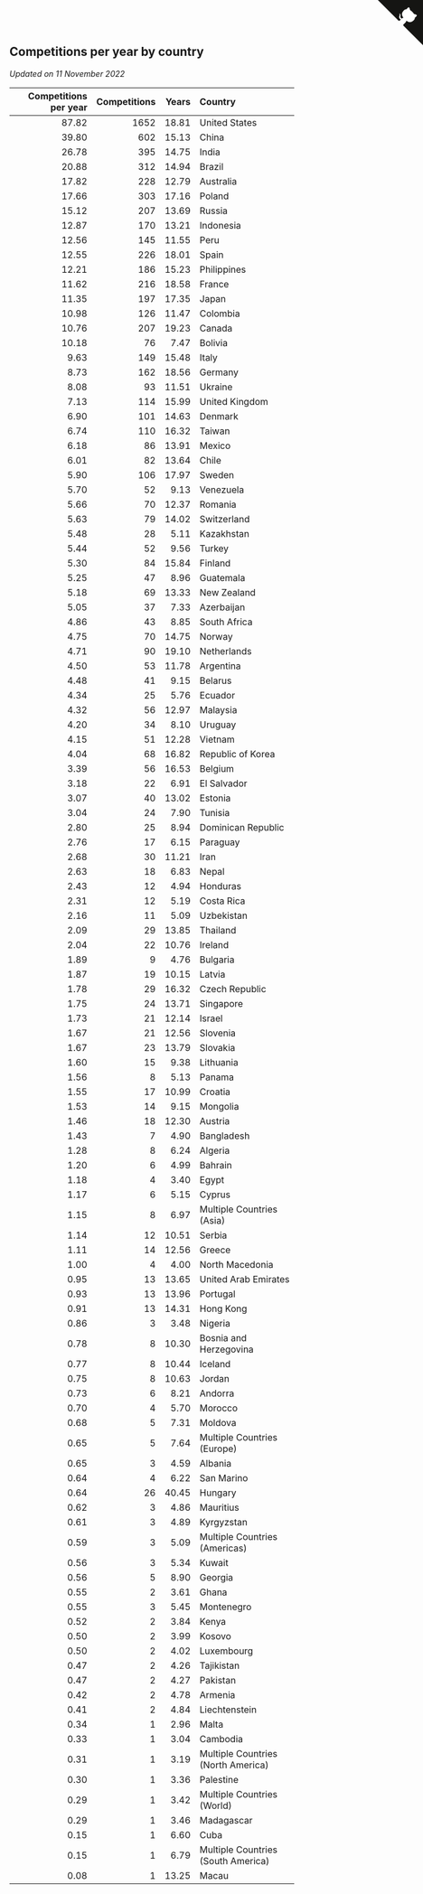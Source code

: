 ## Competitions per year by country

*Updated on 11 November 2022*

| Competitions per year | Competitions | Years | Country |
| ---: | ---: | ---: | :--- |
| 87.82 | 1652 | 18.81 | United States |
| 39.80 | 602 | 15.13 | China |
| 26.78 | 395 | 14.75 | India |
| 20.88 | 312 | 14.94 | Brazil |
| 17.82 | 228 | 12.79 | Australia |
| 17.66 | 303 | 17.16 | Poland |
| 15.12 | 207 | 13.69 | Russia |
| 12.87 | 170 | 13.21 | Indonesia |
| 12.56 | 145 | 11.55 | Peru |
| 12.55 | 226 | 18.01 | Spain |
| 12.21 | 186 | 15.23 | Philippines |
| 11.62 | 216 | 18.58 | France |
| 11.35 | 197 | 17.35 | Japan |
| 10.98 | 126 | 11.47 | Colombia |
| 10.76 | 207 | 19.23 | Canada |
| 10.18 | 76 | 7.47 | Bolivia |
| 9.63 | 149 | 15.48 | Italy |
| 8.73 | 162 | 18.56 | Germany |
| 8.08 | 93 | 11.51 | Ukraine |
| 7.13 | 114 | 15.99 | United Kingdom |
| 6.90 | 101 | 14.63 | Denmark |
| 6.74 | 110 | 16.32 | Taiwan |
| 6.18 | 86 | 13.91 | Mexico |
| 6.01 | 82 | 13.64 | Chile |
| 5.90 | 106 | 17.97 | Sweden |
| 5.70 | 52 | 9.13 | Venezuela |
| 5.66 | 70 | 12.37 | Romania |
| 5.63 | 79 | 14.02 | Switzerland |
| 5.48 | 28 | 5.11 | Kazakhstan |
| 5.44 | 52 | 9.56 | Turkey |
| 5.30 | 84 | 15.84 | Finland |
| 5.25 | 47 | 8.96 | Guatemala |
| 5.18 | 69 | 13.33 | New Zealand |
| 5.05 | 37 | 7.33 | Azerbaijan |
| 4.86 | 43 | 8.85 | South Africa |
| 4.75 | 70 | 14.75 | Norway |
| 4.71 | 90 | 19.10 | Netherlands |
| 4.50 | 53 | 11.78 | Argentina |
| 4.48 | 41 | 9.15 | Belarus |
| 4.34 | 25 | 5.76 | Ecuador |
| 4.32 | 56 | 12.97 | Malaysia |
| 4.20 | 34 | 8.10 | Uruguay |
| 4.15 | 51 | 12.28 | Vietnam |
| 4.04 | 68 | 16.82 | Republic of Korea |
| 3.39 | 56 | 16.53 | Belgium |
| 3.18 | 22 | 6.91 | El Salvador |
| 3.07 | 40 | 13.02 | Estonia |
| 3.04 | 24 | 7.90 | Tunisia |
| 2.80 | 25 | 8.94 | Dominican Republic |
| 2.76 | 17 | 6.15 | Paraguay |
| 2.68 | 30 | 11.21 | Iran |
| 2.63 | 18 | 6.83 | Nepal |
| 2.43 | 12 | 4.94 | Honduras |
| 2.31 | 12 | 5.19 | Costa Rica |
| 2.16 | 11 | 5.09 | Uzbekistan |
| 2.09 | 29 | 13.85 | Thailand |
| 2.04 | 22 | 10.76 | Ireland |
| 1.89 | 9 | 4.76 | Bulgaria |
| 1.87 | 19 | 10.15 | Latvia |
| 1.78 | 29 | 16.32 | Czech Republic |
| 1.75 | 24 | 13.71 | Singapore |
| 1.73 | 21 | 12.14 | Israel |
| 1.67 | 21 | 12.56 | Slovenia |
| 1.67 | 23 | 13.79 | Slovakia |
| 1.60 | 15 | 9.38 | Lithuania |
| 1.56 | 8 | 5.13 | Panama |
| 1.55 | 17 | 10.99 | Croatia |
| 1.53 | 14 | 9.15 | Mongolia |
| 1.46 | 18 | 12.30 | Austria |
| 1.43 | 7 | 4.90 | Bangladesh |
| 1.28 | 8 | 6.24 | Algeria |
| 1.20 | 6 | 4.99 | Bahrain |
| 1.18 | 4 | 3.40 | Egypt |
| 1.17 | 6 | 5.15 | Cyprus |
| 1.15 | 8 | 6.97 | Multiple Countries (Asia) |
| 1.14 | 12 | 10.51 | Serbia |
| 1.11 | 14 | 12.56 | Greece |
| 1.00 | 4 | 4.00 | North Macedonia |
| 0.95 | 13 | 13.65 | United Arab Emirates |
| 0.93 | 13 | 13.96 | Portugal |
| 0.91 | 13 | 14.31 | Hong Kong |
| 0.86 | 3 | 3.48 | Nigeria |
| 0.78 | 8 | 10.30 | Bosnia and Herzegovina |
| 0.77 | 8 | 10.44 | Iceland |
| 0.75 | 8 | 10.63 | Jordan |
| 0.73 | 6 | 8.21 | Andorra |
| 0.70 | 4 | 5.70 | Morocco |
| 0.68 | 5 | 7.31 | Moldova |
| 0.65 | 5 | 7.64 | Multiple Countries (Europe) |
| 0.65 | 3 | 4.59 | Albania |
| 0.64 | 4 | 6.22 | San Marino |
| 0.64 | 26 | 40.45 | Hungary |
| 0.62 | 3 | 4.86 | Mauritius |
| 0.61 | 3 | 4.89 | Kyrgyzstan |
| 0.59 | 3 | 5.09 | Multiple Countries (Americas) |
| 0.56 | 3 | 5.34 | Kuwait |
| 0.56 | 5 | 8.90 | Georgia |
| 0.55 | 2 | 3.61 | Ghana |
| 0.55 | 3 | 5.45 | Montenegro |
| 0.52 | 2 | 3.84 | Kenya |
| 0.50 | 2 | 3.99 | Kosovo |
| 0.50 | 2 | 4.02 | Luxembourg |
| 0.47 | 2 | 4.26 | Tajikistan |
| 0.47 | 2 | 4.27 | Pakistan |
| 0.42 | 2 | 4.78 | Armenia |
| 0.41 | 2 | 4.84 | Liechtenstein |
| 0.34 | 1 | 2.96 | Malta |
| 0.33 | 1 | 3.04 | Cambodia |
| 0.31 | 1 | 3.19 | Multiple Countries (North America) |
| 0.30 | 1 | 3.36 | Palestine |
| 0.29 | 1 | 3.42 | Multiple Countries (World) |
| 0.29 | 1 | 3.46 | Madagascar |
| 0.15 | 1 | 6.60 | Cuba |
| 0.15 | 1 | 6.79 | Multiple Countries (South America) |
| 0.08 | 1 | 13.25 | Macau |


<a href="https://github.com/JustinTimeCuber/wca_statistics" class="github-corner" aria-label="View source on Github"><svg width="80" height="80" viewBox="0 0 250 250" style="fill:#151513; color:#fff; position: absolute; top: 0; border: 0; right: 0;" aria-hidden="true"><path d="M0,0 L115,115 L130,115 L142,142 L250,250 L250,0 Z"></path><path d="M128.3,109.0 C113.8,99.7 119.0,89.6 119.0,89.6 C122.0,82.7 120.5,78.6 120.5,78.6 C119.2,72.0 123.4,76.3 123.4,76.3 C127.3,80.9 125.5,87.3 125.5,87.3 C122.9,97.6 130.6,101.9 134.4,103.2" fill="currentColor" style="transform-origin: 130px 106px;" class="octo-arm"></path><path d="M115.0,115.0 C114.9,115.1 118.7,116.5 119.8,115.4 L133.7,101.6 C136.9,99.2 139.9,98.4 142.2,98.6 C133.8,88.0 127.5,74.4 143.8,58.0 C148.5,53.4 154.0,51.2 159.7,51.0 C160.3,49.4 163.2,43.6 171.4,40.1 C171.4,40.1 176.1,42.5 178.8,56.2 C183.1,58.6 187.2,61.8 190.9,65.4 C194.5,69.0 197.7,73.2 200.1,77.6 C213.8,80.2 216.3,84.9 216.3,84.9 C212.7,93.1 206.9,96.0 205.4,96.6 C205.1,102.4 203.0,107.8 198.3,112.5 C181.9,128.9 168.3,122.5 157.7,114.1 C157.9,116.9 156.7,120.9 152.7,124.9 L141.0,136.5 C139.8,137.7 141.6,141.9 141.8,141.8 Z" fill="currentColor" class="octo-body"></path></svg></a><style>.github-corner:hover .octo-arm{animation:octocat-wave 560ms ease-in-out}@keyframes octocat-wave{0%,100%{transform:rotate(0)}20%,60%{transform:rotate(-25deg)}40%,80%{transform:rotate(10deg)}}@media (max-width:500px){.github-corner:hover .octo-arm{animation:none}.github-corner .octo-arm{animation:octocat-wave 560ms ease-in-out}}</style>
